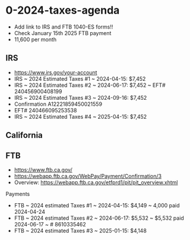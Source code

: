# 0-2024-taxes-agenda

* Add link to IRS and FTB 1040-ES forms!!
* Check January 15th 2025 FTB payment
* 11,600 per month

## IRS

* <a href="https://www.irs.gov/your-account">https://www.irs.gov/your-account</a>
* IRS ~ 2024 Estimated Taxes #1 ~ 2024-04-15: $7,452
* IRS ~ 2024 Estimated Taxes #2 ~ 2024-06-17: $7,452 ~ EFT# 240456900408199
* IRS ~ 2024 Estimated Taxes #3 ~ 2024-09-16: $7,452
* Confirmation A12221859450021559
* EFT# 240466095253538
* IRS ~ 2024 Estimated Taxes #4 ~ 2025-04-15: $7,452

## California

## FTB

* <a href="https://www.ftb.ca.gov/">https://www.ftb.ca.gov/</a>
* <a href="https://webapp.ftb.ca.gov/WebPay/Payment/Confirmation/3">https://webapp.ftb.ca.gov/WebPay/Payment/Confirmation/3</a>
* Overview: <a href="https://webapp.ftb.ca.gov/etfprd1/pit/pit_overview.xhtml">https://webapp.ftb.ca.gov/etfprd1/pit/pit_overview.xhtml</a>

Payments

* FTB ~ 2024 estimated Taxes #1 ~ 2024-04-15: $4,149 ~ 4,000 paid 2024-04-24
* FTB ~ 2024 estimated Taxes #2 ~ 2024-06-17: $5,532 ~ $5,532 paid 2024-06-17 ~ # 8610335462
* FTB ~ 2024 estimated Taxes #3 ~ 2025-01-15: $4,148